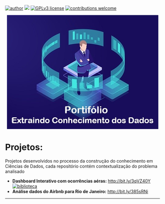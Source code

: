 [![author](https://img.shields.io/badge/author-Angelo_Buso-red.svg)](https://www.linkedin.com/in/angelo-buso) [![](https://img.shields.io/badge/python-3.7+-blue.svg)](https://www.python.org/downloads/release/python-365/) [![GPLv3 license](https://img.shields.io/badge/License-GPLv3-blue.svg)](http://perso.crans.org/besson/LICENSE.html) [![contributions welcome](https://img.shields.io/badge/contributions-welcome-brightgreen.svg?style=flat)](https://github.com/angeloBuso/data_science_portifolio/issues)
<p align="center">
  <img src="portfolio.jpg">
</p>

# Projetos:
Projetos desenvolvidos no processo da construção do conhecimento em Ciências de Dados, cada repositório contém contextualização do problema analisado

* **Dashboard Interativo com ocorrências aéras:** http://bit.ly/3qVZ40Y [![biblioteca](https://img.shields.io/badge/biblioteca-Streamlit-blue.svg)](https://docs.streamlit.io/en/stable/index.html)
* **Análise dados do Airbnb para Rio de Janeiro:** http://bit.ly/385sRNi

---
